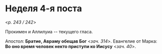 
# Неделя 4-я поста

<*p. 243 / 242*>

Прокимен и Аллилуиа -- текущего гласа. 

Апостол: **Братие, Авраму обещав Бог**  <*зач. 314*>. 
Евангелие от Марка: **Во оно время человек некто приступи ко Иисусу** <*зач. 40*>.
